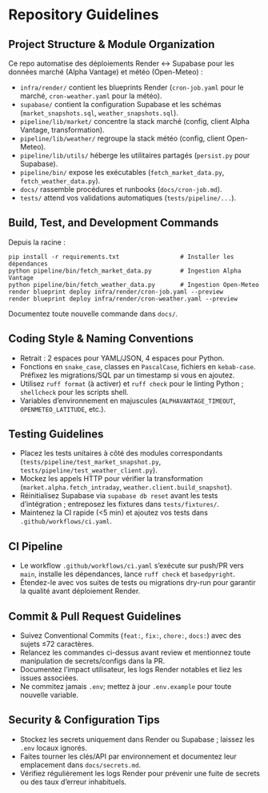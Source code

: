 # Repository Guidelines

## Project Structure & Module Organization
Ce repo automatise des déploiements Render ↔ Supabase pour les données marché (Alpha Vantage) et météo (Open-Meteo) :
- `infra/render/` contient les blueprints Render (`cron-job.yaml` pour le marché, `cron-weather.yaml` pour la météo).
- `supabase/` contient la configuration Supabase et les schémas (`market_snapshots.sql`, `weather_snapshots.sql`).
- `pipeline/lib/market/` concentre la stack marché (config, client Alpha Vantage, transformation).
- `pipeline/lib/weather/` regroupe la stack météo (config, client Open-Meteo).
- `pipeline/lib/utils/` héberge les utilitaires partagés (`persist.py` pour Supabase).
- `pipeline/bin/` expose les exécutables (`fetch_market_data.py`, `fetch_weather_data.py`).
- `docs/` rassemble procédures et runbooks (`docs/cron-job.md`).
- `tests/` attend vos validations automatiques (`tests/pipeline/...`).

## Build, Test, and Development Commands
Depuis la racine :
```
pip install -r requirements.txt                 # Installer les dépendances
python pipeline/bin/fetch_market_data.py        # Ingestion Alpha Vantage
python pipeline/bin/fetch_weather_data.py       # Ingestion Open-Meteo
render blueprint deploy infra/render/cron-job.yaml --preview
render blueprint deploy infra/render/cron-weather.yaml --preview
```
Documentez toute nouvelle commande dans `docs/`.

## Coding Style & Naming Conventions
- Retrait : 2 espaces pour YAML/JSON, 4 espaces pour Python.
- Fonctions en `snake_case`, classes en `PascalCase`, fichiers en `kebab-case`. Préfixez les migrations/SQL par un timestamp si vous en ajoutez.
- Utilisez `ruff format` (à activer) et `ruff check` pour le linting Python ; `shellcheck` pour les scripts shell.
- Variables d’environnement en majuscules (`ALPHAVANTAGE_TIMEOUT`, `OPENMETEO_LATITUDE`, etc.).

## Testing Guidelines
- Placez les tests unitaires à côté des modules correspondants (`tests/pipeline/test_market_snapshot.py`, `tests/pipeline/test_weather_client.py`).
- Mockez les appels HTTP pour vérifier la transformation (`market.alpha.fetch_intraday`, `weather.client.build_snapshot`).
- Réinitialisez Supabase via `supabase db reset` avant les tests d’intégration ; entreposez les fixtures dans `tests/fixtures/`.
- Maintenez la CI rapide (<5 min) et ajoutez vos tests dans `.github/workflows/ci.yaml`.

## CI Pipeline
- Le workflow `.github/workflows/ci.yaml` s’exécute sur push/PR vers `main`, installe les dépendances, lance `ruff check` et `basedpyright`.
- Étendez-le avec vos suites de tests ou migrations dry-run pour garantir la qualité avant déploiement Render.

## Commit & Pull Request Guidelines
- Suivez Conventional Commits (`feat:`, `fix:`, `chore:`, `docs:`) avec des sujets ≤72 caractères.
- Relancez les commandes ci-dessus avant review et mentionnez toute manipulation de secrets/configs dans la PR.
- Documentez l’impact utilisateur, les logs Render notables et liez les issues associées.
- Ne commitez jamais `.env`; mettez à jour `.env.example` pour toute nouvelle variable.

## Security & Configuration Tips
- Stockez les secrets uniquement dans Render ou Supabase ; laissez les `.env` locaux ignorés.
- Faites tourner les clés/API par environnement et documentez leur emplacement dans `docs/secrets.md`.
- Vérifiez régulièrement les logs Render pour prévenir une fuite de secrets ou des taux d’erreur inhabituels.
